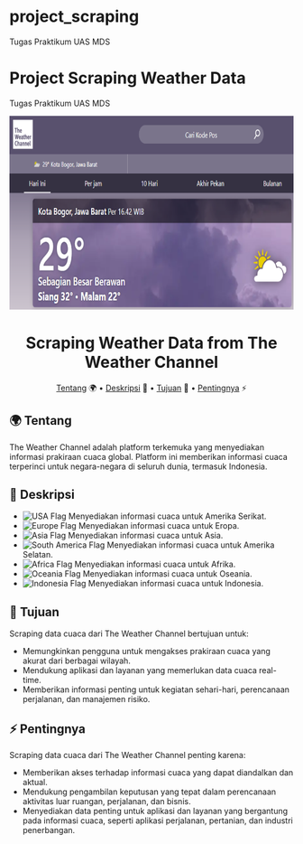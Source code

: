 # project_scraping
Tugas Praktikum UAS MDS

# Project Scraping Weather Data

Tugas Praktikum UAS MDS

<p align="center">
  <img width="900" height="343" src="https://github.com/smutiah48/project_scraping/blob/main/Weather.PNG">
</p>

<div align="center">

# Scraping Weather Data from The Weather Channel

[Tentang](#tentang) 🌍
•
[Deskripsi](#deskripsi) 📝
•
[Tujuan](#tujuan) 🎯
•
[Pentingnya](#pentingnya) ⚡
  
</div>

## 🌍 Tentang
The Weather Channel adalah platform terkemuka yang menyediakan informasi prakiraan cuaca global. Platform ini memberikan informasi cuaca terperinci untuk negara-negara di seluruh dunia, termasuk Indonesia.

## 📝 Deskripsi
- ![USA Flag](icons/usa.png) Menyediakan informasi cuaca untuk Amerika Serikat.
- ![Europe Flag](icons/europe.png) Menyediakan informasi cuaca untuk Eropa.
- ![Asia Flag](icons/asia.png) Menyediakan informasi cuaca untuk Asia.
- ![South America Flag](icons/south-america.png) Menyediakan informasi cuaca untuk Amerika Selatan.
- ![Africa Flag](icons/africa.png) Menyediakan informasi cuaca untuk Afrika.
- ![Oceania Flag](icons/oceania.png) Menyediakan informasi cuaca untuk Oseania.
- ![Indonesia Flag](icons/indonesia.png) Menyediakan informasi cuaca untuk Indonesia.

## 🎯 Tujuan
Scraping data cuaca dari The Weather Channel bertujuan untuk:
- Memungkinkan pengguna untuk mengakses prakiraan cuaca yang akurat dari berbagai wilayah.
- Mendukung aplikasi dan layanan yang memerlukan data cuaca real-time.
- Memberikan informasi penting untuk kegiatan sehari-hari, perencanaan perjalanan, dan manajemen risiko.

## ⚡ Pentingnya
Scraping data cuaca dari The Weather Channel penting karena:
- Memberikan akses terhadap informasi cuaca yang dapat diandalkan dan aktual.
- Mendukung pengambilan keputusan yang tepat dalam perencanaan aktivitas luar ruangan, perjalanan, dan bisnis.
- Menyediakan data penting untuk aplikasi dan layanan yang bergantung pada informasi cuaca, seperti aplikasi perjalanan, pertanian, dan industri penerbangan.
